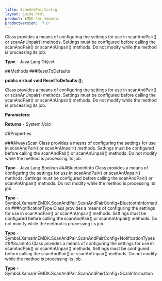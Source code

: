 ```yaml
---
title: ScanAndPairConfig
layout: guide.html
product: EMDK For Xamarin 
productversion: '7.0' 
---
```

Class provides a means of configuring the settings for use in scanAndPair() or scanAnUnpair() methods. Settings must be configured before calling the scanAndPair() or scanAnUnpair() methods. Do not modify while the method is processing its job.

**Type** - Java.Lang.Object

##Methods
###ResetToDefaults

**public virtual void ResetToDefaults ();**

Class provides a means of configuring the settings for use in scanAndPair() or scanAnUnpair() methods. Settings must be configured before calling the scanAndPair() or scanAnUnpair() methods. Do not modify while the method is processing its job.

**Parameters:**

**Returns** - System.Void

##Properties

###AlwaysScan
Class provides a means of configuring the settings for use in scanAndPair() or scanAnUnpair() methods. Settings must be configured before calling the scanAndPair() or scanAnUnpair() methods. Do not modify while the method is processing its job.

**Type** - Java.Lang.Boolean
###BluetoothInfo
Class provides a means of configuring the settings for use in scanAndPair() or scanAnUnpair() methods. Settings must be configured before calling the scanAndPair() or scanAnUnpair() methods. Do not modify while the method is processing its job.

**Type** - Symbol.XamarinEMDK.ScanAndPair.ScanAndPairConfig+BluetoothInformation
###NotificationType
Class provides a means of configuring the settings for use in scanAndPair() or scanAnUnpair() methods. Settings must be configured before calling the scanAndPair() or scanAnUnpair() methods. Do not modify while the method is processing its job.

**Type** - Symbol.XamarinEMDK.ScanAndPair.ScanAndPairConfig+NotificationTypes
###ScanInfo
Class provides a means of configuring the settings for use in scanAndPair() or scanAnUnpair() methods. Settings must be configured before calling the scanAndPair() or scanAnUnpair() methods. Do not modify while the method is processing its job.

**Type** - Symbol.XamarinEMDK.ScanAndPair.ScanAndPairConfig+ScanInformation
